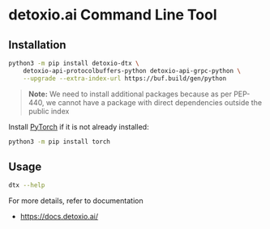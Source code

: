 # detoxio.ai Command Line Tool

## Installation

```bash
python3 -m pip install detoxio-dtx \
    detoxio-api-protocolbuffers-python detoxio-api-grpc-python \
    --upgrade --extra-index-url https://buf.build/gen/python
```

> **Note:** We need to install additional packages because as per PEP-440, we
> cannot have a package with direct dependencies outside the public index

Install [PyTorch](https://pytorch.org/) if it is not already installed:

```bash
python3 -m pip install torch
```

## Usage

```bash
dtx --help
```

For more details, refer to documentation

* https://docs.detoxio.ai/

